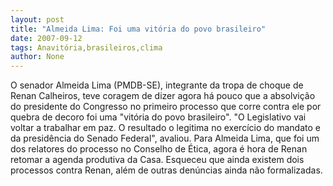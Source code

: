 ```yaml
---
layout: post
title: "Almeida Lima: Foi uma vitória do povo brasileiro"
date: 2007-09-12
tags: Anavitória,brasileiros,clima
author: None
---
```

O senador Almeida Lima (PMDB-SE), integrante da tropa de choque de Renan Calheiros, teve coragem de dizer agora h&aacute; pouco que a absolvi&ccedil;&atilde;o do presidente do Congresso no primeiro processo que corre contra ele por quebra de decoro foi uma &quot;vit&oacute;ria do povo brasileiro&quot;.
&quot;O Legislativo vai voltar a trabalhar em paz. O resultado o legitima no exerc&iacute;cio do mandato e da presid&ecirc;ncia do Senado Federal&quot;, avaliou. 
Para Almeida Lima, que foi um dos relatores do processo no Conselho de &Eacute;tica, agora &eacute; hora de Renan retomar a agenda produtiva da Casa. Esqueceu que ainda existem dois processos contra Renan, al&eacute;m de outras den&uacute;ncias ainda n&atilde;o formalizadas.  